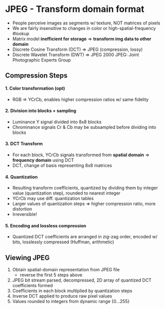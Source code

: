 # JPEG - Transform domain format
- People perceive images as segments w/ texture, NOT matrices of pixels
- We are fairly insensitive to changes in color or high-spatial-frequency #lookup 
- Matrix model **inefficient for storage** => **transform img data to other domain**
- Discrete Cosine Transform (DCT) => JPEG (compression, lossy)
- Discrete Wavelet Transform (DWT) => JPEG 2000
JPEG: Joint Photographic Experts Group

## Compression Steps
#### 1. Color transformation (opt)
- RGB => YCrCb, enables higher compression ratios w/ same fidelity
#### 2. Division into blocks + sampling
* Luminance Y signal divided into 8x8 blocks
* Chrominance signals Cr & Cb may be subsampled before dividing into blocks
#### 3. DCT Transform
* For each block, YCrCb signals transformed from **spatial domain** => **frequency domain** using DCT
* DCT, change of basis representing 8x8 matrices
#### 4. Quantization
* Resulting transform coefficients, quantized by dividing them by integer value (quantization step), rounded to nearest integer
* YCrCb may use diff. quantization tables
* Larger values of quantization steps => higher compression ratio, more distortion
* Irreversible!
#### 5. Encoding and lossless compression
* Quantized DCT coefficients are arranged in zig-zag order, encoded w/ bits, losslessly compressed (Huffman, arithmetic)

## Viewing JPEG
1. Obtain spatial-domain representation from JPEG file
	* reverse the first 5 steps above
2. JPEG bit stream parsed, decompressed, 2D array of quantized DCT coefficients formed
3. Coefficients in each block multiplied by quantization steps
4. Inverse DCT applied to produce raw pixel values
5. Values rounded to integers from dynamic range {0...255}